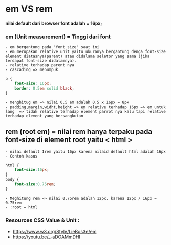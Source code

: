 # em VS rem
 **nilai default  dari browser font adalah = 16px;**
### em (Unit measurement) = Tinggi dari font 
    - em bergantung pada "font size" saat ini
    - em merupakan relative unit yaitu ukuranya bergantung denga font-size element diatasnya(parent) atau didalama seletor yang sama (jika terdapat font-size didalamnya).
    - relative terhadap parent nya
    - cascading => menumpuk
```css
p {
    font-size: 16px;
    border: 0.5em solid black;
}
```
    - menghitug em => nilai 0.5 em adalah 0.5 x 16px = 8px
    - padding,margin,widht,height => em relative terhadap 16px => em untuk lang  => tidak relative terhadap element parrot nya kalu tapi relative terhadap element yang bersangkutan

## rem (root em) = nilai rem hanya terpaku pada font-size di element root yaitu < html > 
    - nilai default 1rem yaitu 16px karena nilaid default html adalah 16px
    - Contoh kasus
  ```css
  html {
      font-size:16px;
  }
  body {
      font-size:0.75rem;
  }
  ```
    - Meghitung rem => nilai 0.75rem adalah 12px. karena 12px / 16px = 0.75rem
    - :root = html








### Resources CSS Value & Unit :
- https://www.w3.org/Style/LieBos3e/em​
- https://youtu.be/_-aDOAMmDHI